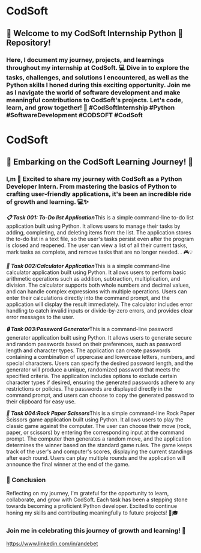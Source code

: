 # CodSoft
## 🚀 Welcome to my CodSoft Internship Python 🐍 Repository!
### Here, I document my journey, projects, and learnings throughout my internship at CodSoft. 💻 Dive in to explore the tasks, challenges, and solutions I encountered, as well as the Python skills I honed during this exciting opportunity. Join me as I navigate the world of software development and make meaningful contributions to CodSoft's projects. Let's code, learn, and grow together! 🌱 #CodSoftInternship #Python #SoftwareDevelopment #CODSOFT #CodSoft

# CodSoft

## 🌟 Embarking on the CodSoft Learning Journey! 🚀
### I,m  🌟 Excited to share my journey with CodSoft as a Python Developer Intern. From mastering the basics of Python to crafting user-friendly applications, it's been an incredible ride of growth and learning. 💻✨

***📋 Task 001: To-Do list Application***This is a simple command-line to-do list application built using Python. It allows users to manage their tasks by adding, completing, and deleting items from the list. The application stores the to-do list in a text file, so the user's tasks persist even after the program is closed and reopened. The user can view a list of all their current tasks, mark tasks as complete, and remove tasks that are no longer needed. . 🎮💡

***🧮 Task 002:Calculator Application***This is a simple command-line calculator application built using Python. It allows users to perform basic arithmetic operations such as addition, subtraction, multiplication, and division. The calculator supports both whole numbers and decimal values, and can handle complex expressions with multiple operations. Users can enter their calculations directly into the command prompt, and the application will display the result immediately. The calculator includes error handling to catch invalid inputs or divide-by-zero errors, and provides clear error messages to the user.

***🔒 Task 003:Password Generator***This is a command-line password generator application built using Python. It allows users to generate secure and random passwords based on their preferences, such as password length and character types. The application can create passwords containing a combination of uppercase and lowercase letters, numbers, and special characters. Users can specify the desired password length, and the generator will produce a unique, randomized password that meets the specified criteria. The application includes options to exclude certain character types if desired, ensuring the generated passwords adhere to any restrictions or policies. The passwords are displayed directly in the command prompt, and users can choose to copy the generated passwod to their clipboard for easy use.

***🤖 Task 004:Rock Paper Scissors***This is a simple command-line Rock Paper Scissors game application built using Python. It allows users to play the classic game against the computer. The user can choose their move (rock, paper, or scissors) by entering the corresponding input at the command prompt. The computer then generates a random move, and the application determines the winner based on the standard game rules. The game keeps track of the user's and computer's scores, displaying the current standings after each round. Users can play multiple rounds and the application will announce the final winner at the end of the game. 

### 💼 Conclusion

Reflecting on my journey, I'm grateful for the opportunity to learn, collaborate, and grow with CodSoft. Each task has been a stepping stone towards becoming a proficient Python developer. Excited to continue honing my skills and contributing meaningfully to future projects! 💪🎓

### Join me in celebrating this journey of growth and learning! 🚀
https://www.linkedin.com/in/andebet

